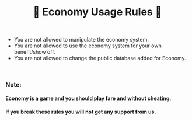 <h1 align="center">🍃 Economy Usage Rules 🍃
</h1>

<br>

- You are not allowed to manipulate the economy system.
- You are not allowed to use the economy system for your own benefit/show off.
- You are not allowed to change the public database added for Economy.

<br>

### Note:
#### Economy is a game and you should play fare and without cheating.
#### If you break these rules you will not get any support from us.
